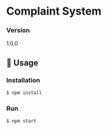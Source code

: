 # Complaint System

### Version
1.0.0

## 📝 Usage

### Installation

```sh
$ npm install
```

### Run

```sh
$ npm start
```